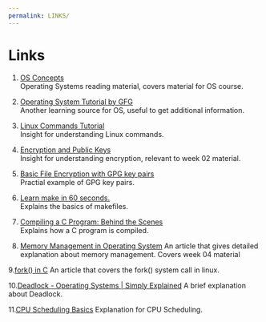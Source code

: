 ```yaml
---
permalink: LINKS/
---
```

# Links

1. [OS Concepts](https://codex.cs.yale.edu/avi/os-book/OS10/slide-dir/)<br>
Operating Systems reading material, covers material for OS course.

2. [Operating System Tutorial by GFG](https://www.geeksforgeeks.org/operating-systems/)<br>
Another learning source for OS, useful to get additional information.

3. [Linux Commands Tutorial](https://www.youtube.com/watch?v=gd7BXuUQ91w)<br>
Insight for understanding Linux commands.

4. [Encryption and Public Keys](https://www.youtube.com/watch?v=6-JjHa-qLPk)<br>
Insight for understanding encryption, relevant to week 02 material. 

5. [Basic File Encryption with GPG key pairs](https://www.youtube.com/watch?v=DMGIlj7u7Eo&t=85s)<br>
Practial example of GPG key pairs. 

6. [Learn make in 60 seconds.](https://www.youtube.com/watch?v=a8mPKBxQ9No)<br>
Explains the basics of makefiles.

7. [Compiling a C Program: Behind the Scenes](https://www.geeksforgeeks.org/compiling-a-c-program-behind-the-scenes/)<br>
Explains how a C program is compiled. 

8. [Memory Management in Operating System](https://www.geeksforgeeks.org/memory-management-in-operating-system/)
An article that gives detailed explanation about memory management. Covers week 04 material

9.[fork() in C](https://www.geeksforgeeks.org/fork-system-call/)
An article that covers the fork() system call in linux.

10.[Deadlock - Operating Systems | Simply Explained](https://www.youtube.com/watch?v=y7DOHyBTWps)
A brief explanation about Deadlock.

11.[CPU Scheduling Basics](https://www.youtube.com/watch?v=Jkmy2YLUbUY)
Explanation for CPU Scheduling.
